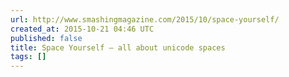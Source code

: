 ```yaml
---
url: http://www.smashingmagazine.com/2015/10/space-yourself/
created_at: 2015-10-21 04:46 UTC
published: false
title: Space Yourself – all about unicode spaces
tags: []
---
```



